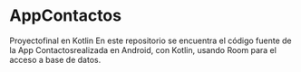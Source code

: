 # AppContactos
Proyectofinal en Kotlin
En este repositorio se encuentra el código fuente de la App Contactosrealizada en Android, con Kotlin, usando Room para el acceso a base de datos.
